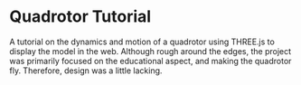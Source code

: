 # Quadrotor Tutorial

A tutorial on the dynamics and motion of a quadrotor using THREE.js to display the model in the web. Although rough around the edges, the project was primarily focused on the educational aspect, and making the quadrotor fly. Therefore, design was a little lacking.